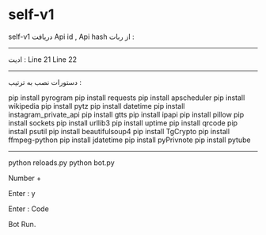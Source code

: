 # self-v1
self-v1
دریافت Api id , Api hash از ربات :
___________________________________


ادیت :
Line 21
Line 22
___________________________________

دستورات نصب به ترتیب :

pip install pyrogram
pip install requests 
pip install apscheduler 
pip install wikipedia 
pip install pytz 
pip install datetime 
pip install instagram_private_api 
pip install gtts 
pip install ipapi 
pip install pillow 
pip install sockets 
pip install urllib3 
pip install uptime 
pip install qrcode 
pip install psutil 
pip install beautifulsoup4 
pip install TgCrypto 
pip install ffmpeg-python 
pip install jdatetime 
pip install pyPrivnote 
pip install pytube
_________________

python reloads.py 
python bot.py

Number +

Enter : y

Enter : Code

Bot Run.
